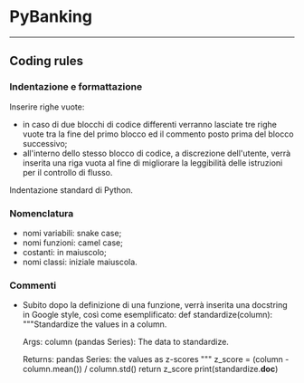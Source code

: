 # PyBanking
---
## Coding rules
### Indentazione e formattazione
Inserire righe vuote:

 - in caso di due blocchi di codice differenti verranno lasciate tre righe vuote tra la fine del primo blocco ed il commento posto prima del blocco successivo;
 - all'interno dello stesso blocco di codice, a discrezione dell'utente, verrà inserita una riga vuota al fine di migliorare la leggibilità delle istruzioni per il controllo di flusso.

Indentazione standard di Python.

### Nomenclatura

 - nomi variabili: snake case;
 - nomi funzioni: camel case;
 - costanti: in maiuscolo;
 - nomi classi: iniziale maiuscola.

### Commenti

 - Subito dopo la definizione di una funzione, verrà inserita una docstring in Google style, così come esemplificato:
        def standardize(column):
      """Standardize the values in a column.
    
      Args:
        column (pandas Series): The data to standardize.
    
      Returns:
        pandas Series: the values as z-scores
      """
      z_score = (column - column.mean()) / column.std()
      return z_score
      print(standardize.__doc__)
